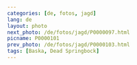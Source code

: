 ```yaml
---
categories: [de, fotos, jagd]
lang: de
layout: photo
next_photo: /de/fotos/jagd/P0000097.html
picname: P0000101
prev_photo: /de/fotos/jagd/P0000103.html
tags: [Baska, Dead Springbock]
---
```


